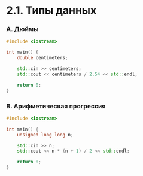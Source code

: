 # 2.1. Типы данных

### A. Дюймы

```cpp
#include <iostream>

int main() {
    double centimeters;

    std::cin >> centimeters;
    std::cout << centimeters / 2.54 << std::endl;

    return 0;
}
```

### B. Арифметическая прогрессия

```cpp
#include <iostream>

int main() {
    unsigned long long n;

    std::cin >> n;
    std::cout << n * (n + 1) / 2 << std::endl;

    return 0;
}
```